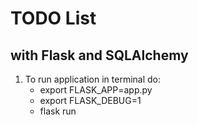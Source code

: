 # TODO List
## with Flask and SQLAlchemy

1. To run application in terminal do:
    - export FLASK_APP=app.py
    - export FLASK_DEBUG=1
    - flask run

   